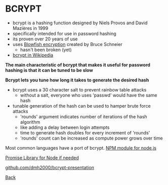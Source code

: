 # BCRYPT

- bcrypt is a hashing function designed by Niels Provos and David Mazières in 1999
- specifically intended for use in password hashing
- its proven over 20 years of use
- uses <a href="https://en.wikipedia.org/wiki/Blowfish_(cipher)">Blowfish encryption</a> created by Bruce Schneier
  - hasn't been broken (yet)
- <a href="https://en.wikipedia.org/wiki/Bcrypt">bcrypt in Wikipedia</a>

**The main characteristic of bcrypt that makes it useful for password hashing is that it can be tuned to be slow**

**Bcrypt lets you tune how long it takes to generate the desired hash**

- bcrypt uses a 30 character salt to prevent rainbow table attacks
  - without a salt, everyone who uses 'passwd' would have the same hash
- tunable generation of the hash can be used to hamper brute force attacks
  - 'rounds' argument indicates number of iterations of the hash algorithm
  - like adding a delay between login attempts
  - time to generate hash doubles for every increment of 'rounds'
  - 'rounds' count can be increased as compute power grows over time

Most common languages have a port of bcrypt.
<a href="https://www.npmjs.com/package/bcrypt">NPM module for node.js</a>

<a href="https://www.npmjs.com/package/promise">Promise Library for Node if needed</a>

<a href="https://github.com/dmh2000/bcrypt-presentation">github.com/dmh2000/bcrypt-presentation</a>

<a href="bcrypt1.html">Back</a>
